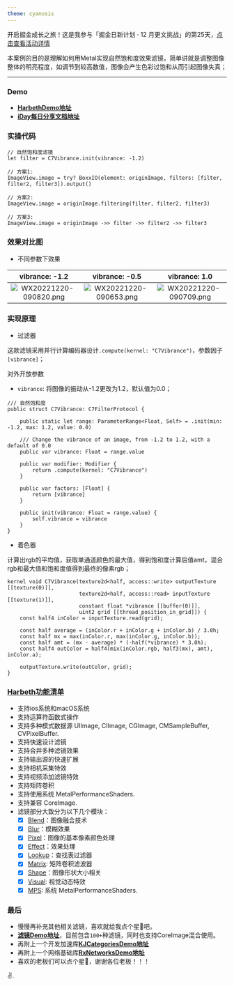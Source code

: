 ```yaml
---
theme: cyanosis
---
```

开启掘金成长之旅！这是我参与「掘金日新计划 · 12 月更文挑战」的第25天，[点击查看活动详情](https://juejin.cn/post/7167294154827890702)

本案例的目的是理解如何用Metal实现自然饱和度效果滤镜，简单讲就是调整图像整体的明亮程度，如调节到较高数值，图像会产生色彩过饱和从而引起图像失真；

---

### Demo

- [**HarbethDemo地址**](https://github.com/yangKJ/Harbeth)
- [**iDay每日分享文档地址**](https://github.com/yangKJ/iDay)

### 实操代码

```
// 自然饱和度滤镜
let filter = C7Vibrance.init(vibrance: -1.2)

// 方案1:
ImageView.image = try? BoxxIO(element: originImage, filters: [filter, filter2, filter3]).output()

// 方案2:
ImageView.image = originImage.filtering(filter, filter2, filter3)

// 方案3:
ImageView.image = originImage ->> filter ->> filter2 ->> filter3
```

### 效果对比图

- 不同参数下效果

|vibrance: -1.2|vibrance: -0.5|vibrance: 1.0|
|:-:|:-:|:-:|
|![WX20221220-090820.png](https://p3-juejin.byteimg.com/tos-cn-i-k3u1fbpfcp/de3d0d43f1154eadbf502de6eb69120b~tplv-k3u1fbpfcp-watermark.image?)|![WX20221220-090653.png](https://p9-juejin.byteimg.com/tos-cn-i-k3u1fbpfcp/edcfec0e9cda4c7e998ef8eb37cdb2ab~tplv-k3u1fbpfcp-watermark.image?)|![WX20221220-090709.png](https://p9-juejin.byteimg.com/tos-cn-i-k3u1fbpfcp/d60fbaabc0d24ac89aa3b054916810e7~tplv-k3u1fbpfcp-watermark.image?)|

### 实现原理

- 过滤器

这款滤镜采用并行计算编码器设计`.compute(kernel: "C7Vibrance")`，参数因子`[vibrance]`；

对外开放参数
- `vibrance`: 将图像的振动从-1.2更改为1.2，默认值为0.0；

```
/// 自然饱和度
public struct C7Vibrance: C7FilterProtocol {
    
    public static let range: ParameterRange<Float, Self> = .init(min: -1.2, max: 1.2, value: 0.0)
    
    /// Change the vibrance of an image, from -1.2 to 1.2, with a default of 0.0
    public var vibrance: Float = range.value
    
    public var modifier: Modifier {
        return .compute(kernel: "C7Vibrance")
    }
    
    public var factors: [Float] {
        return [vibrance]
    }
    
    public init(vibrance: Float = range.value) {
        self.vibrance = vibrance
    }
}
```

- 着色器

计算出rgb的平均值，获取单通道颜色的最大值，得到饱和度计算后值amt，混合rgb和最大值和饱和度值得到最终的像素rgb； 

```
kernel void C7Vibrance(texture2d<half, access::write> outputTexture [[texture(0)]],
                       texture2d<half, access::read> inputTexture [[texture(1)]],
                       constant float *vibrance [[buffer(0)]],
                       uint2 grid [[thread_position_in_grid]]) {
    const half4 inColor = inputTexture.read(grid);
    
    const half average = (inColor.r + inColor.g + inColor.b) / 3.0h;
    const half mx = max(inColor.r, max(inColor.g, inColor.b));
    const half amt = (mx - average) * (-half(*vibrance) * 3.0h);
    const half4 outColor = half4(mix(inColor.rgb, half3(mx), amt), inColor.a);
    
    outputTexture.write(outColor, grid);
}
```

### [Harbeth功能清单](https://github.com/yangKJ/Harbeth)

- 支持ios系统和macOS系统
- 支持运算符函数式操作
- 支持多种模式数据源 UIImage, CIImage, CGImage, CMSampleBuffer, CVPixelBuffer.
- 支持快速设计滤镜
- 支持合并多种滤镜效果
- 支持输出源的快速扩展
- 支持相机采集特效
- 支持视频添加滤镜特效
- 支持矩阵卷积
- 支持使用系统 MetalPerformanceShaders.
- 支持兼容 CoreImage.
- 滤镜部分大致分为以下几个模块：
   - [x] [Blend](https://github.com/yangKJ/Harbeth/tree/master/Sources/Compute/Blend)：图像融合技术
   - [x] [Blur](https://github.com/yangKJ/Harbeth/tree/master/Sources/Compute/Blur)：模糊效果
   - [x] [Pixel](https://github.com/yangKJ/Harbeth/tree/master/Sources/Compute/ColorProcess)：图像的基本像素颜色处理
   - [x] [Effect](https://github.com/yangKJ/Harbeth/tree/master/Sources/Compute/Effect)：效果处理
   - [x] [Lookup](https://github.com/yangKJ/Harbeth/tree/master/Sources/Compute/Lookup)：查找表过滤器
   - [x] [Matrix](https://github.com/yangKJ/Harbeth/tree/master/Sources/Compute/Matrix): 矩阵卷积滤波器
   - [x] [Shape](https://github.com/yangKJ/Harbeth/tree/master/Sources/Compute/Shape)：图像形状大小相关
   - [x] [Visual](https://github.com/yangKJ/Harbeth/tree/master/Sources/Compute/Visual): 视觉动态特效
   - [x] [MPS](https://github.com/yangKJ/Harbeth/tree/master/Sources/Compute/MPS): 系统 MetalPerformanceShaders.

### 最后

- 慢慢再补充其他相关滤镜，喜欢就给我点个星🌟吧。
- [**滤镜Demo地址**](https://github.com/yangKJ/Harbeth)，目前包含`100+`种滤镜，同时也支持CoreImage混合使用。
- 再附上一个开发加速库[**KJCategoriesDemo地址**](https://github.com/yangKJ/KJCategories)
- 再附上一个网络基础库[**RxNetworksDemo地址**](https://github.com/yangKJ/RxNetworks)
- 喜欢的老板们可以点个星🌟，谢谢各位老板！！！

✌️.
